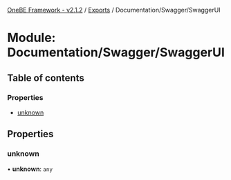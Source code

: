 [OneBE Framework - v2.1.2](../README.md) / [Exports](../modules.md) / Documentation/Swagger/SwaggerUI

# Module: Documentation/Swagger/SwaggerUI

## Table of contents

### Properties

- [unknown](Documentation_Swagger_SwaggerUI.md#unknown)

## Properties

### unknown

• **unknown**: `any`
